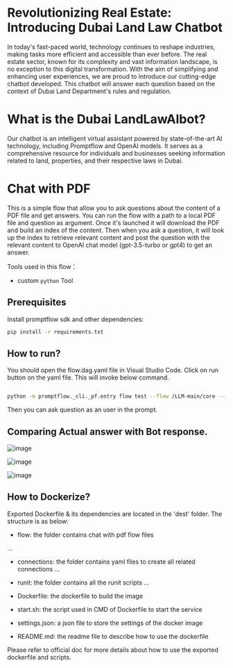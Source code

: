 # Revolutionizing Real Estate: Introducing Dubai Land Law Chatbot

In today's fast-paced world, technology continues to reshape industries, making tasks more efficient and accessible than ever before. The real estate sector, known for its complexity and vast information landscape, is no exception to this digital transformation. With the aim of simplifying and enhancing user experiences, we are proud to introduce our cutting-edge chatbot developed. This chatbot will answer each question based on the context of Dubai Land Department's rules and regulation.

# What is the Dubai LandLawAIbot?
Our chatbot is an intelligent virtual assistant powered by state-of-the-art AI technology, including Promptflow and OpenAI models. It serves as a comprehensive resource for individuals and businesses seeking information related to land, properties, and their respective laws in Dubai.

# Chat with PDF

This is a simple flow that allow you to ask questions about the content of a PDF file and get answers.
You can run the flow with a path to a local PDF file and question as argument.
Once it's launched it will download the PDF and build an index of the content. 
Then when you ask a question, it will look up the index to retrieve relevant content and post the question with the relevant content to OpenAI chat model (gpt-3.5-turbo or gpt4) to get an answer.

Tools used in this flow：
- custom `python` Tool

## Prerequisites

Install promptflow sdk and other dependencies:
```bash
pip install -r requirements.txt
```
## How to run?
You should open the flow.dag.yaml file in Visual Studio Code.
Click on run button on the yaml file. This will invoke below command.

```bash

python -m promptflow._cli._pf.entry flow test --flow /LLM-main/core --interactive --user-agent "prompt-flow-extension/1.14.0 (darwin; x64) VSCode/1.86.0"
```

Then you can ask question as an user in the prompt.

## Comparing Actual answer with Bot response.
![image](https://github.com/Tariqueakhtar/LandLawAIBot/assets/44436572/08a9a833-56af-49d6-9eaf-c92f2211101f)

![image](https://github.com/Tariqueakhtar/LandLawAIBot/assets/44436572/2c178a5e-07b0-493a-bfd5-abed4d0b1fc2)

![image](https://github.com/Tariqueakhtar/LandLawAIBot/assets/44436572/4c3e4ab0-bb53-4b49-95db-947b42d5ed5d)

## How to Dockerize?
Exported Dockerfile & its dependencies are located in the 'dest' folder. The structure is as below:

- flow: the folder contains chat with pdf flow files

...
- connections: the folder contains yaml files to create all related connections
...

- runit: the folder contains all the runit scripts
...

- Dockerfile: the dockerfile to build the image

- start.sh: the script used in CMD of Dockerfile to start the service

- settings.json: a json file to store the settings of the docker image

- README.md: the readme file to describe how to use the dockerfile

Please refer to official doc for more details about how to use the exported dockerfile and scripts.

